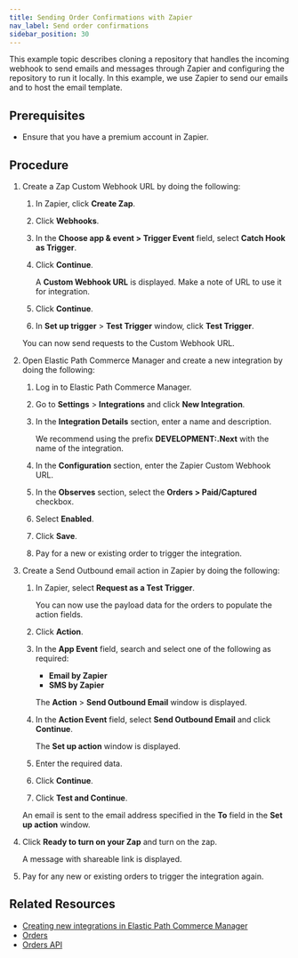```yaml
---
title: Sending Order Confirmations with Zapier
nav_label: Send order confirmations
sidebar_position: 30
---
```


This example topic describes cloning a repository that handles the incoming webhook to send emails and messages through Zapier and configuring the repository to run it locally. In this example, we use Zapier to send our emails and to host the email template.

## Prerequisites

- Ensure that you have a premium account in Zapier.

## Procedure

1. Create a Zap Custom Webhook URL by doing the following:

    1. In Zapier, click **Create Zap**.
    1. Click **Webhooks**.
    1. In the **Choose app & event > Trigger Event** field, select **Catch Hook as Trigger**.
    1. Click **Continue**.

        A **Custom Webhook URL** is displayed. Make a note of URL to use it for integration.
    1. Click **Continue**.
    1. In **Set up trigger** > **Test Trigger** window, click **Test Trigger**.

    You can now send requests to the Custom Webhook URL.

1. Open Elastic Path Commerce Manager and create a new integration by doing the following:

    1. Log in to Elastic Path Commerce Manager.
    1. Go to **Settings** > **Integrations** and click **New Integration**.
    1. In the **Integration Details** section, enter a name and description.

        We recommend using the prefix **DEVELOPMENT:.Next** with the name of the integration.
    1. In the **Configuration** section, enter the Zapier Custom Webhook URL.
    1. In the **Observes** section, select the **Orders > Paid/Captured** checkbox.
    1. Select **Enabled**.
    1. Click **Save**.
    1. Pay for a new or existing order to trigger the integration.

1. Create a Send Outbound email action in Zapier by doing the following:

    1. In Zapier, select **Request as a Test Trigger**.

        You can now use the payload data for the orders to populate the action fields.

    1. Click **Action**.
    1. In the **App Event** field, search and select one of the following as required:

        - **Email by Zapier**
        - **SMS by Zapier**

        The **Action** > **Send Outbound Email** window is displayed.
    1. In the **Action Event** field, select **Send Outbound Email** and click **Continue**.

        The **Set up action** window is displayed.
    1. Enter the required data.
    1. Click **Continue**.
    1. Click **Test and Continue**.

    An email is sent to the email address specified in the **To** field in the **Set up action** window.

1. Click **Ready to turn on your Zap** and turn on the zap.

    A message with shareable link is displayed.

1. Pay for any new or existing orders to trigger the integration again.

## Related Resources

- [Creating new integrations in Elastic Path Commerce Manager](../docs/commerce-cloud/integrations/cm-integrations#creating-a-new-integration)
- [Orders](../docs/commerce-cloud/orders)
- [Orders API](../docs/commerce-cloud/orders/orders-api/orders-api-overview)
